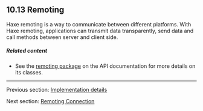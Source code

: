 ## 10.13 Remoting

Haxe remoting is a way to communicate between different platforms. With Haxe remoting, applications can transmit data transparently, send data and call methods between server and client side.

##### Related content

* See the [remoting package](http://api.haxe.org/haxe/remoting/) on the API documentation for more details on its classes.

---

Previous section: [Implementation details](std-Json-implementation-details.md)

Next section: [Remoting Connection](std-remoting-connection.md)